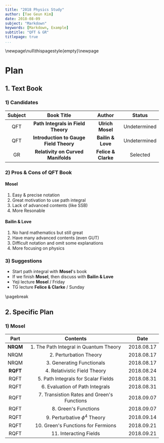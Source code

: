 ```yaml
---
title: "2018 Physics Study"
author: [Tae Geun Kim]
date: 2018-08-09
subject: "Markdown"
keywords: [Markdown, Example]
subtitle: "QFT & GR"
titlepage: true
...
```



\newpage\null\thispagestyle{empty}\newpage

# Plan

## 1. Text Book

### 1) Candidates

Subject | Book Title | Author | Status
:-----: | :--------: | :----: | :----:
QFT | **Path Integrals in Field Theory** | **Ulrich Mosel** | Undetermined
QFT | **Introduction to Gauge Field Theory** | **Bailin & Love** | Undetermined
GR | **Relativity on Curved Manifolds** | **Felice & Clarke** | Selected

### 2) Pros & Cons of QFT Book

#### Mosel

1. Easy & precise notation
2. Great motivation to use path integral
3. Lack of advanced contents (like SSB)
4. More Resonable

#### Bailin & Love

1. No hard mathematics but still great
2. Have many advanced contents (even GUT)
3. Difficult notation and omit some explanations
4. More focusing on physics

### 3) Suggestions

* Start path integral with **Mosel**'s book
* If we finish **Mosel**, then discuss with **Bailin & Love**
* Yeji lecture **Mosel** / Friday
* TG lecture **Felice & Clarke** / Sunday

\pagebreak

## 2. Specific Plan

### 1) Mosel

Part | Contents | Date
:--: | :------: | :--:
**NRQM** | 1. The Path Integral in Quantum Theory | 2018.08.17
 NRQM | 2. Perturbation Theory | 2018.08.17
 NRQM | 3. Generating Functionals | 2018.08.17
**RQFT** | 4. Relativistic Field Theory | 2018.08.24
RQFT | 5. Path Integrals for Scalar Fields | 2018.08.31
RQFT | 6. Evaluation of Path Integrals | 2018.08.31
RQFT | 7. Transistion Rates and Green's Functions | 2018.09.07
RQFT | 8. Green's Functions | 2018.09.07
RQFT | 9. Perturbative $\phi^4$ Theory | 2018.09.14
RQFT | 10. Green's Functions for Fermions | 2018.09.21
RQFT | 11. Interacting Fields | 2018.09.21

